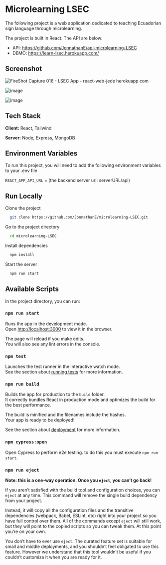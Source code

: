 # Microlearning LSEC

The following project is a web application dedicated to teaching Ecuadorian sign language through microlearning.

The project is built in React. The API are below:

- API: https://github.com/JonnathanE/api-microlearning-LSEC
- DEMO: https://learn-lsec.herokuapp.com/

## Screenshot

![FireShot Capture 016 - LSEC App - react-web-jede herokuapp com](https://user-images.githubusercontent.com/33469147/184988559-4c83d403-7fc6-4ccb-974b-2333bca5ff79.png)

![image](https://user-images.githubusercontent.com/33469147/184989020-80b9cb5c-4f47-4453-a26f-dbb858644e79.png)

![image](https://user-images.githubusercontent.com/33469147/184989122-dff64906-d2dc-45f7-8409-163aac31c627.png)



## Tech Stack

**Client:** React, Tailwind

**Server:** Node, Express, MongoDB


## Environment Variables

To run this project, you will need to add the following environment variables to your .env file

`REACT_APP_API_URL` = (the backend server url: serverURL/api)
    

## Run Locally

Clone the project

```bash
  git clone https://github.com/JonnathanE/microlearning-LSEC.git
```

Go to the project directory

```bash
  cd microlearning-LSEC
```

Install dependencies

```bash
  npm install
```

Start the server

```bash
  npm run start
```
  


## Available Scripts

In the project directory, you can run:

### `npm run start`

Runs the app in the development mode.\
Open [http://localhost:3000](http://localhost:3000) to view it in the browser.

The page will reload if you make edits.\
You will also see any lint errors in the console.

### `npm test`

Launches the test runner in the interactive watch mode.\
See the section about [running tests](https://facebook.github.io/create-react-app/docs/running-tests) for more information.

### `npm run build`

Builds the app for production to the `build` folder.\
It correctly bundles React in production mode and optimizes the build for the best performance.

The build is minified and the filenames include the hashes.\
Your app is ready to be deployed!

See the section about [deployment](https://facebook.github.io/create-react-app/docs/deployment) for more information.

### `npm cypress:open`

Open Cypress to perform e2e testing. to do this you must execute `npm run start`.


### `npm run eject`

**Note: this is a one-way operation. Once you `eject`, you can’t go back!**

If you aren’t satisfied with the build tool and configuration choices, you can `eject` at any time. This command will remove the single build dependency from your project.

Instead, it will copy all the configuration files and the transitive dependencies (webpack, Babel, ESLint, etc) right into your project so you have full control over them. All of the commands except `eject` will still work, but they will point to the copied scripts so you can tweak them. At this point you’re on your own.

You don’t have to ever use `eject`. The curated feature set is suitable for small and middle deployments, and you shouldn’t feel obligated to use this feature. However we understand that this tool wouldn’t be useful if you couldn’t customize it when you are ready for it.